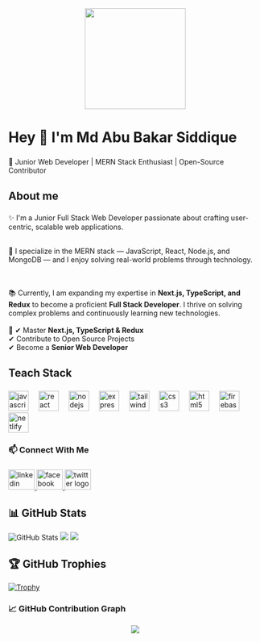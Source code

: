 <div align="center">
  <img height="200" src="https://i.postimg.cc/m2CJNqg3/Blue-Modern-Corporate-Staff-Profile-Linked-In-Banner-1.png"  />
</div>

###

<h1 align="left">Hey 👋 I'm Md Abu Bakar Siddique</h1>

###

<p align="left">🚀 Junior Web Developer | MERN Stack Enthusiast | Open-Source Contributor</p>

###

<h2 align="left">About me</h2>

###

<p align="left">
✨ I'm a Junior Full Stack Web Developer passionate about crafting user-centric, scalable web applications.<br><br>

🚀 I specialize in the MERN stack — JavaScript, React, Node.js, and MongoDB — and I enjoy solving real-world problems through technology.<br><br>

  <br>📚 Currently, I am expanding my expertise in **Next.js, TypeScript, and Redux** to become a proficient **Full Stack Developer**. I thrive on solving complex problems and continuously learning new technologies.  <br><br>🎯 ✔ Master **Next.js, TypeScript & Redux**  <br>✔ Contribute to Open Source Projects  <br>✔ Become a **Senior Web Developer**</p>

###

<h2 align="left">Teach Stack</h2>

###

<div align="left">
  <img src="https://cdn.jsdelivr.net/gh/devicons/devicon/icons/javascript/javascript-original.svg" height="40" alt="javascript logo"  />
  <img width="12" />
  <img src="https://skillicons.dev/icons?i=react" height="40" alt="react logo"  />
  <img width="12" />
  <img src="https://skillicons.dev/icons?i=nodejs" height="40" alt="nodejs logo"  />
  <img width="12" />
  <img src="https://skillicons.dev/icons?i=express" height="40" alt="express logo"  />
  <img width="12" />
  <img src="https://skillicons.dev/icons?i=tailwind" height="40" alt="tailwindcss logo"  />
  <img width="12" />
  <img src="https://skillicons.dev/icons?i=css" height="40" alt="css3 logo"  />
  <img width="12" />
  <img src="https://skillicons.dev/icons?i=html" height="40" alt="html5 logo"  />
  <img width="12" />
  <img src="https://skillicons.dev/icons?i=firebase" height="40" alt="firebase logo"  />
  <img width="12" />
  <img src="https://skillicons.dev/icons?i=netlify" height="40" alt="netlify logo"  />
</div>


###

<h3 align="left">📫 Connect With Me</h3>

###

<div align="left">
  <a href="https://www.linkedin.com/in/abubakar308" target="_blank">
    <img src="https://raw.githubusercontent.com/maurodesouza/profile-readme-generator/master/src/assets/icons/social/linkedin/default.svg" width="52" height="40" alt="linkedin logo"  />
  </a>
  <a href="https://www.facebook.com/mdabubakar308" target="_blank">
    <img src="https://raw.githubusercontent.com/maurodesouza/profile-readme-generator/master/src/assets/icons/social/facebook/default.svg" width="52" height="40" alt="facebook logo"  />
  </a>
  <a href="https://x.com/MdAbuba19583062" target="_blank">
      <img src="https://raw.githubusercontent.com/maurodesouza/profile-readme-generator/master/src/assets/icons/social/twitter/default.svg" width="52" height="40" alt="twitter logo"  />
  </a>
</div>

## 📊 GitHub Stats

![GitHub Stats](https://github-readme-stats.vercel.app/api?username=abubakar308&show_icons=true&theme=radical)
[![](https://nirzak-streak-stats.vercel.app?user=abubakar308)](https://git.io/streak-stats)
![](https://github-readme-stats.vercel.app/api/top-langs/?username=abubakar308&hide_border=false&include_all_commits=true&count_private=true&layout=compact)


## 🏆 GitHub Trophies
[![Trophy](https://github-profile-trophy.vercel.app/?username=abubakar308&theme=flat&no-frame=true&row=1)](https://github.com/ryo-ma/github-profile-trophy)


### 📈 GitHub Contribution Graph

<p align="center">
  <img src="https://github-readme-activity-graph.vercel.app/graph?username=abubakar308&theme=react-dark&area=true&hide_border=false&radius=10" />
</p>


